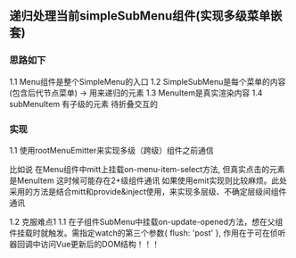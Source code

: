 <!--
 * @Date: 2024-03-29 14:43:10
 * @LastEditors: phil_litian
-->
## 递归处理当前simpleSubMenu组件(实现多级菜单嵌套)

### 思路如下
1.1 Menu组件是整个SimpleMenu的入口
1.2 SimpleSubMenu是每个菜单的内容(包含后代节点菜单) -> 用来递归的元素
1.3 MenuItem是真实渲染内容
1.4 subMenuItem 有子级的元素 待折叠交互的

### 实现
1.1 使用rootMenuEmitter来实现多级（跨级）组件之前通信

比如说 在Menu组件中mitt上挂载on-menu-item-select方法, 但真实点击的元素是MenuItem 这时候可能存在2+级组件通讯
  如果使用emit实现则比较麻烦。此处采用的方法是结合mitt和provide&inject使用，来实现多层级、不确定层级间组件通讯

1.2 克服难点1
  1.1 在子组件SubMenu中挂载on-update-opened方法，想在父组件挂载时就触发。需指定watch的第三个参数{ flush: 'post' }, 作用在于可在侦听器回调中访问Vue更新后的DOM结构！！！